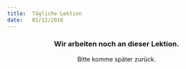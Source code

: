 ```yaml
---
title:  Tägliche Lektion
date:   01/12/2016
---
```


### <center>Wir arbeiten noch an dieser Lektion.</center>
<center>Bitte komme später zurück.</center>